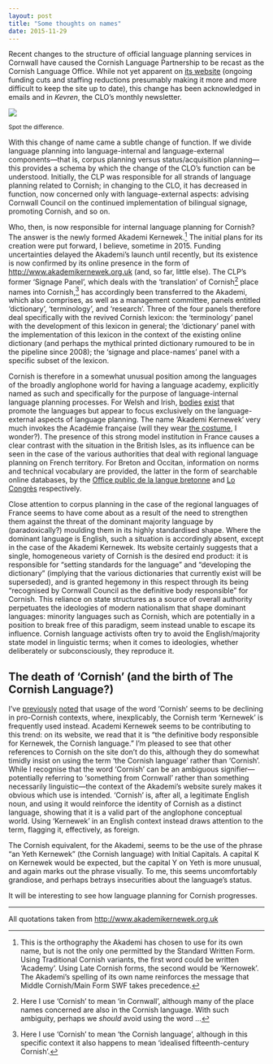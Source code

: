 ```yaml
---
layout: post
title: "Some thoughts on names"
date: 2015-11-29
---
```


Recent changes to the structure of official language planning services in Cornwall have caused the Cornish Language Partnership to be recast as the Cornish Language Office. While not yet apparent on [its website](http://www.magakernow.org.uk/) (ongoing funding cuts and staffing reductions presumably making it more and more difficult to keep the site up to date), this change has been acknowledged in emails and in *Kevren*, the CLO’s monthly newsletter.

![](https://78.media.tumblr.com/f8bf107b3bb334a29d05b5720a0056a9/tumblr_p32l23HaUO1v2bme7o1_400.png)

<sub>Spot the difference.</sub>

With this change of name came a subtle change of function. If we divide language planning into language-internal and language-external components—that is, corpus planning versus status/acquisition planning—this provides a schema by which the change of the CLO’s function can be understood. Initially, the CLP was responsible for all strands of language planning related to Cornish; in changing to the CLO, it has decreased in function, now concerned only with language-external aspects: advising Cornwall Council on the continued implementation of bilingual signage, promoting Cornish, and so on.

Who, then, is now responsible for internal language planning for Cornish? The answer is the newly formed Akademi Kernewek.[^1] The initial plans for its creation were put forward, I believe, sometime in 2015. Funding uncertainties delayed the Akademi’s launch until recently, but its existence is now confirmed by its online presence in the form of <http://www.akademikernewek.org.uk> (and, so far, little else). The CLP’s former ‘Signage Panel’, which deals with the ‘translation’ of Cornish[^2] place names into Cornish,[^3] has accordingly been transferred to the Akademi, which also comprises, as well as a management committee, panels entitled ‘dictionary’, ‘terminology’, and ‘research’. Three of the four panels therefore deal specifically with the revived Cornish lexicon: the ‘terminology’ panel with the development of this lexicon in general; the ‘dictionary’ panel with the implementation of this lexicon in the context of the existing online dictionary (and perhaps the mythical printed dictionary rumoured to be in the pipeline since 2008); the ‘signage and place-names’ panel with a specific subset of the lexicon.

Cornish is therefore in a somewhat unusual position among the languages of the broadly anglophone world for having a language academy, explicitly named as such and specifically for the purpose of language-internal language planning processes. For Welsh and Irish, [bodies](http://www.iaith.cymru/) [exist](http://www.udaras.ie/) that promote the languages but appear to focus exclusively on the language-external aspects of language planning. The name ‘Akademi Kernewek’ very much invokes the Académie française (will they wear [the costume](http://www.academie-francaise.fr/les-immortels/lhabit-vert-et-lepee), I wonder?). The presence of this strong model institution in France causes a clear contrast with the situation in the British Isles, as its influence can be seen in the case of the various authorities that deal with regional language planning on French territory. For Breton and Occitan, information on norms and technical vocabulary are provided, the latter in the form of searchable online databases, by the [Office public de la langue bretonne](http://www.brezhoneg.bzh/) and [Lo Congrès](http://www.locongres.org/) respectively.

Close attention to corpus planning in the case of the regional languages of France seems to have come about as a result of the need to strengthen them against the threat of the dominant majority language by (paradoxically?) moulding them in its highly standardised shape. Where the dominant language is English, such a situation is accordingly absent, except in the case of the Akademi Kernewek. Its website certainly suggests that a single, homogeneous variety of Cornish is the desired end product: it is responsible for “setting standards for the language” and “developing the dictionary” (implying that the various dictionaries that currently exist will be superseded), and is granted hegemony in this respect through its being “recognised by Cornwall Council as the definitive body responsible” for Cornish. This reliance on state structures as a source of overall authority perpetuates the ideologies of modern nationalism that shape dominant languages: minority languages such as Cornish, which are potentially in a position to break free of this paradigm, seem instead unable to escape its influence. Cornish language activists often try to avoid the English/majority state model in linguistic terms; when it comes to ideologies, whether deliberately or subconsciously, they reproduce it.

## The death of ‘Cornish’ (and the birth of The Cornish Language?)

I’ve [previously](https://merryndd.github.io/news/2015/11/29/names) [noted](https://www.academia.edu/27249633/Names_varieties_and_ideologies_in_revived_Cornish) that usage of the word ‘Cornish’ seems to be declining in pro-Cornish contexts, where, inexplicably, the Cornish term ‘Kernewek’ is frequently used instead. Academi Kernewek seems to be contributing to this trend: on its website, we read that it is “the definitive body responsible for Kernewek, the Cornish language.” I’m pleased to see that other references to Cornish on the site don’t do this, although they do somewhat timidly insist on using the term ‘the Cornish language’ rather than ‘Cornish’. While I recognise that the word ‘Cornish’ can be an ambiguous signifier—potentially referring to ‘something from Cornwall’ rather than something necessarily linguistic—the context of the Akademi’s website surely makes it obvious which use is intended. ‘Cornish’ is, after all, a legitimate English noun, and using it would reinforce the identity of Cornish as a distinct language, showing that it is a valid part of the anglophone conceptual world. Using ‘Kernewek’ in an English context instead draws attention to the term, flagging it, effectively, as foreign.

The Cornish equivalent, for the Akademi, seems to be the use of the phrase “an Yeth Kernewek” (the Cornish language) with Initial Capitals. A capital K on Kernewek would be expected, but the capital Y on Yeth is more unusual, and again marks out the phrase visually. To me, this seems uncomfortably grandiose, and perhaps betrays insecurities about the language’s status.

It will be interesting to see how language planning for Cornish progresses.

***

[^1]: This is the orthography the Akademi has chosen to use for its own name, but is not the only one permitted by the Standard Written Form. Using Traditional Cornish variants, the first word could be written ‘Academy’. Using Late Cornish forms, the second would be ‘Kernowek’. The Akademi’s spelling of its own name reinforces the message that Middle Cornish/Main Form SWF takes precedence.

[^2]: Here I use ‘Cornish’ to mean ‘in Cornwall’, although many of the place names concerned are also in the Cornish language. With such ambiguity, perhaps we *should* avoid using the word …

[^3]: Here I use ‘Cornish’ to mean ‘the Cornish language’, although in this specific context it also happens to mean ‘idealised fifteenth-century Cornish’.

All quotations taken from <http://www.akademikernewek.org.uk>
